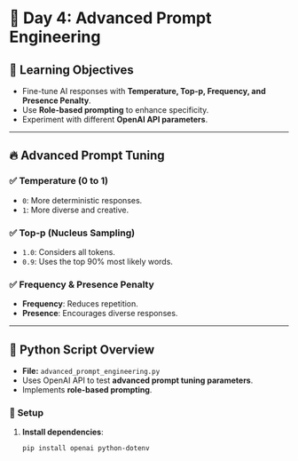 # 🚀 Day 4: Advanced Prompt Engineering

## 📌 Learning Objectives
- Fine-tune AI responses with **Temperature, Top-p, Frequency, and Presence Penalty**.
- Use **Role-based prompting** to enhance specificity.
- Experiment with different **OpenAI API parameters**.

---

## 🔥 Advanced Prompt Tuning
### ✅ **Temperature (0 to 1)**
- `0`: More deterministic responses.
- `1`: More diverse and creative.

### ✅ **Top-p (Nucleus Sampling)**
- `1.0`: Considers all tokens.
- `0.9`: Uses the top 90% most likely words.

### ✅ **Frequency & Presence Penalty**
- **Frequency**: Reduces repetition.
- **Presence**: Encourages diverse responses.

---

## 📝 Python Script Overview
- **File:** `advanced_prompt_engineering.py`
- Uses OpenAI API to test **advanced prompt tuning parameters**.
- Implements **role-based prompting**.

### 🔧 **Setup**
1. **Install dependencies**:
   ```bash
   pip install openai python-dotenv
